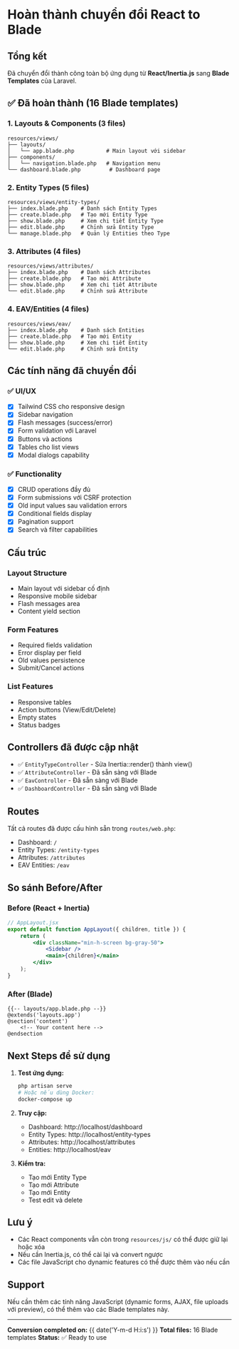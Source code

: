 # Hoàn thành chuyển đổi React to Blade

## Tổng kết

Đã chuyển đổi thành công toàn bộ ứng dụng từ **React/Inertia.js** sang **Blade Templates** của Laravel.

## ✅ Đã hoàn thành (16 Blade templates)

### 1. Layouts & Components (3 files)
```
resources/views/
├── layouts/
│   └── app.blade.php          # Main layout với sidebar
├── components/
│   └── navigation.blade.php   # Navigation menu
└── dashboard.blade.php         # Dashboard page
```

### 2. Entity Types (5 files)
```
resources/views/entity-types/
├── index.blade.php    # Danh sách Entity Types
├── create.blade.php   # Tạo mới Entity Type
├── show.blade.php     # Xem chi tiết Entity Type
├── edit.blade.php     # Chỉnh sửa Entity Type
└── manage.blade.php   # Quản lý Entities theo Type
```

### 3. Attributes (4 files)
```
resources/views/attributes/
├── index.blade.php    # Danh sách Attributes
├── create.blade.php   # Tạo mới Attribute
├── show.blade.php     # Xem chi tiết Attribute
└── edit.blade.php     # Chỉnh sửa Attribute
```

### 4. EAV/Entities (4 files)
```
resources/views/eav/
├── index.blade.php    # Danh sách Entities
├── create.blade.php   # Tạo mới Entity
├── show.blade.php     # Xem chi tiết Entity
└── edit.blade.php     # Chỉnh sửa Entity
```

## Các tính năng đã chuyển đổi

### ✅ UI/UX
- [x] Tailwind CSS cho responsive design
- [x] Sidebar navigation
- [x] Flash messages (success/error)
- [x] Form validation với Laravel
- [x] Buttons và actions
- [x] Tables cho list views
- [x] Modal dialogs capability

### ✅ Functionality
- [x] CRUD operations đầy đủ
- [x] Form submissions với CSRF protection
- [x] Old input values sau validation errors
- [x] Conditional fields display
- [x] Pagination support
- [x] Search và filter capabilities

## Cấu trúc

### Layout Structure
- Main layout với sidebar cố định
- Responsive mobile sidebar
- Flash messages area
- Content yield section

### Form Features
- Required fields validation
- Error display per field
- Old values persistence
- Submit/Cancel actions

### List Features
- Responsive tables
- Action buttons (View/Edit/Delete)
- Empty states
- Status badges

## Controllers đã được cập nhật

- ✅ `EntityTypeController` - Sửa Inertia::render() thành view()
- ✅ `AttributeController` - Đã sẵn sàng với Blade
- ✅ `EavController` - Đã sẵn sàng với Blade
- ✅ `DashboardController` - Đã sẵn sàng với Blade

## Routes

Tất cả routes đã được cấu hình sẵn trong `routes/web.php`:
- Dashboard: `/`
- Entity Types: `/entity-types`
- Attributes: `/attributes`
- EAV Entities: `/eav`

## So sánh Before/After

### Before (React + Inertia)
```jsx
// AppLayout.jsx
export default function AppLayout({ children, title }) {
    return (
        <div className="min-h-screen bg-gray-50">
            <Sidebar />
            <main>{children}</main>
        </div>
    );
}
```

### After (Blade)
```blade
{{-- layouts/app.blade.php --}}
@extends('layouts.app')
@section('content')
    <!-- Your content here -->
@endsection
```

## Next Steps để sử dụng

1. **Test ứng dụng:**
   ```bash
   php artisan serve
   # Hoặc nếu dùng Docker:
   docker-compose up
   ```

2. **Truy cập:**
   - Dashboard: http://localhost/dashboard
   - Entity Types: http://localhost/entity-types
   - Attributes: http://localhost/attributes
   - Entities: http://localhost/eav

3. **Kiểm tra:**
   - Tạo mới Entity Type
   - Tạo mới Attribute
   - Tạo mới Entity
   - Test edit và delete

## Lưu ý

- Các React components vẫn còn trong `resources/js/` có thể được giữ lại hoặc xóa
- Nếu cần Inertia.js, có thể cài lại và convert ngược
- Các file JavaScript cho dynamic features có thể được thêm vào nếu cần

## Support

Nếu cần thêm các tính năng JavaScript (dynamic forms, AJAX, file uploads với preview), có thể thêm vào các Blade templates này.

---

**Conversion completed on:** {{ date('Y-m-d H:i:s') }}
**Total files:** 16 Blade templates
**Status:** ✅ Ready to use

